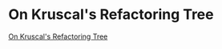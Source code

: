 # On Kruscal's Refactoring Tree
[On Kruscal's Refactoring Tree](https://aiwithcloud.com/2022/09/19/on_kruscals_refactoring_tree/)